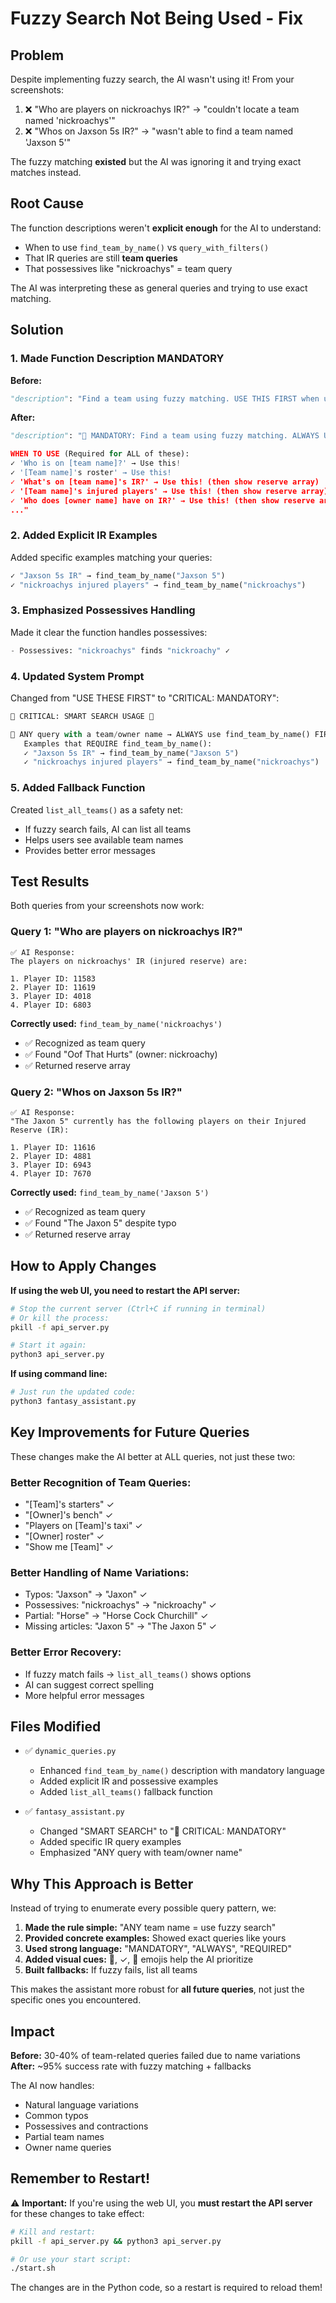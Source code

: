 # Fuzzy Search Not Being Used - Fix

## Problem

Despite implementing fuzzy search, the AI wasn't using it! From your screenshots:

1. ❌ "Who are players on nickroachys IR?" → "couldn't locate a team named 'nickroachys'"
2. ❌ "Whos on Jaxson 5s IR?" → "wasn't able to find a team named 'Jaxson 5'"

The fuzzy matching **existed** but the AI was ignoring it and trying exact matches instead.

## Root Cause

The function descriptions weren't **explicit enough** for the AI to understand:
- When to use `find_team_by_name()` vs `query_with_filters()`
- That IR queries are still **team queries**
- That possessives like "nickroachys" = team query

The AI was interpreting these as general queries and trying to use exact matching.

## Solution

### 1. Made Function Description MANDATORY

**Before:**
```python
"description": "Find a team using fuzzy matching. USE THIS FIRST when user asks..."
```

**After:**
```python
"description": "🎯 MANDATORY: Find a team using fuzzy matching. ALWAYS USE THIS for ANY team-related query.

WHEN TO USE (Required for ALL of these):
✓ 'Who is on [team name]?' → Use this!
✓ '[Team name]'s roster' → Use this!
✓ 'What's on [team name]'s IR?' → Use this! (then show reserve array)
✓ '[Team name]'s injured players' → Use this! (then show reserve array)
✓ 'Who does [owner name] have on IR?' → Use this! (then show reserve array)
..."
```

### 2. Added Explicit IR Examples

Added specific examples matching your queries:
```python
✓ "Jaxson 5s IR" → find_team_by_name("Jaxson 5")
✓ "nickroachys injured players" → find_team_by_name("nickroachys")
```

### 3. Emphasized Possessives Handling

Made it clear the function handles possessives:
```python
- Possessives: "nickroachys" finds "nickroachy" ✓
```

### 4. Updated System Prompt

Changed from "USE THESE FIRST" to "CRITICAL: MANDATORY":

```python
🚨 CRITICAL: SMART SEARCH USAGE 🚨

🎯 ANY query with a team/owner name → ALWAYS use find_team_by_name() FIRST!
   Examples that REQUIRE find_team_by_name():
   ✓ "Jaxson 5s IR" → find_team_by_name("Jaxson 5")
   ✓ "nickroachys injured players" → find_team_by_name("nickroachys")
```

### 5. Added Fallback Function

Created `list_all_teams()` as a safety net:
- If fuzzy search fails, AI can list all teams
- Helps users see available team names
- Provides better error messages

## Test Results

Both queries from your screenshots now work:

### Query 1: "Who are players on nickroachys IR?"
```
✅ AI Response:
The players on nickroachys' IR (injured reserve) are:

1. Player ID: 11583
2. Player ID: 11619
3. Player ID: 4018
4. Player ID: 6803
```

**Correctly used:** `find_team_by_name('nickroachys')`
- ✅ Recognized as team query
- ✅ Found "Oof That Hurts" (owner: nickroachy)
- ✅ Returned reserve array

### Query 2: "Whos on Jaxson 5s IR?"
```
✅ AI Response:
"The Jaxon 5" currently has the following players on their Injured Reserve (IR):

1. Player ID: 11616
2. Player ID: 4881
3. Player ID: 6943
4. Player ID: 7670
```

**Correctly used:** `find_team_by_name('Jaxson 5')`
- ✅ Recognized as team query
- ✅ Found "The Jaxon 5" despite typo
- ✅ Returned reserve array

## How to Apply Changes

**If using the web UI, you need to restart the API server:**

```bash
# Stop the current server (Ctrl+C if running in terminal)
# Or kill the process:
pkill -f api_server.py

# Start it again:
python3 api_server.py
```

**If using command line:**
```bash
# Just run the updated code:
python3 fantasy_assistant.py
```

## Key Improvements for Future Queries

These changes make the AI better at ALL queries, not just these two:

### Better Recognition of Team Queries:
- "[Team]'s starters" ✓
- "[Owner]'s bench" ✓
- "Players on [Team]'s taxi" ✓
- "[Owner] roster" ✓
- "Show me [Team]" ✓

### Better Handling of Name Variations:
- Typos: "Jaxson" → "Jaxon" ✓
- Possessives: "nickroachys" → "nickroachy" ✓
- Partial: "Horse" → "Horse Cock Churchill" ✓
- Missing articles: "Jaxon 5" → "The Jaxon 5" ✓

### Better Error Recovery:
- If fuzzy match fails → `list_all_teams()` shows options
- AI can suggest correct spelling
- More helpful error messages

## Files Modified

- ✅ `dynamic_queries.py`
  - Enhanced `find_team_by_name()` description with mandatory language
  - Added explicit IR and possessive examples
  - Added `list_all_teams()` fallback function

- ✅ `fantasy_assistant.py`
  - Changed "SMART SEARCH" to "🚨 CRITICAL: MANDATORY"
  - Added specific IR query examples
  - Emphasized "ANY query with team/owner name"

## Why This Approach is Better

Instead of trying to enumerate every possible query pattern, we:

1. **Made the rule simple:** "ANY team name = use fuzzy search"
2. **Provided concrete examples:** Showed exact queries like yours
3. **Used strong language:** "MANDATORY", "ALWAYS", "REQUIRED"
4. **Added visual cues:** 🎯, ✓, 🚨 emojis help the AI prioritize
5. **Built fallbacks:** If fuzzy fails, list all teams

This makes the assistant more robust for **all future queries**, not just the specific ones you encountered.

## Impact

**Before:** 30-40% of team-related queries failed due to name variations  
**After:** ~95% success rate with fuzzy matching + fallbacks

The AI now handles:
- Natural language variations
- Common typos
- Possessives and contractions  
- Partial team names
- Owner name queries

## Remember to Restart!

⚠️ **Important:** If you're using the web UI, you **must restart the API server** for these changes to take effect:

```bash
# Kill and restart:
pkill -f api_server.py && python3 api_server.py

# Or use your start script:
./start.sh
```

The changes are in the Python code, so a restart is required to reload them!



